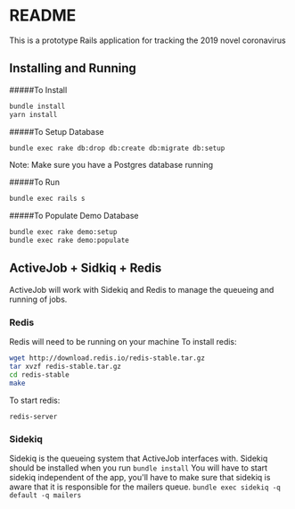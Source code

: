 # README

This is a prototype Rails application for tracking the 2019 novel coronavirus

## Installing and Running
#####To Install
```bash
bundle install
yarn install
```
#####To Setup Database
```bash
bundle exec rake db:drop db:create db:migrate db:setup
```
Note: Make sure you have a Postgres database running

#####To Run
```bash
bundle exec rails s
```

#####To Populate Demo Database
```bash
bundle exec rake demo:setup
bundle exec rake demo:populate
```

## ActiveJob + Sidkiq + Redis
ActiveJob will work with Sidekiq and Redis to manage the queueing and running of jobs.
### Redis
Redis will need to be running on your machine
To install redis:
```bash
wget http://download.redis.io/redis-stable.tar.gz
tar xvzf redis-stable.tar.gz
cd redis-stable
make
```
To start redis:
```
redis-server
```
### Sidekiq
Sidekiq is the queueing system that ActiveJob interfaces with.
Sidekiq should be installed when you run `bundle install`
You will have to start sidekiq independent of the app, you'll have to make sure that sidekiq is aware that it is responsible for the mailers queue.
`bundle exec sidekiq -q default -q mailers`
